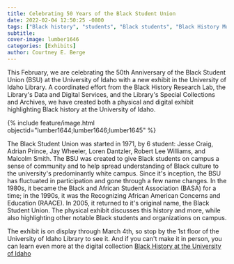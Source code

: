 ```yaml
---
title: Celebrating 50 Years of the Black Student Union
date: 2022-02-04 12:50:25 -0800
tags: ["Black history", "students", "Black students", "Black History Month","Black Student Unions", "diversity", "collaboration","digital collections"]
subtitle: 
cover-image: lumber1646
categories: [Exhibits]
author: Courtney E. Berge
---
```


This February, we are celebrating the 50th Anniversary of the Black Student Union (BSU) at the University of Idaho with a new exhibit in the University of Idaho Library. A coordinated effort from the Black History Research Lab, the Library's Data and Digital Services, and the Library's Special Collections and Archives, we have created both a physical and digital exhibit highlighting Black history at the University of Idaho. 

{% include feature/image.html objectid="lumber1644;lumber1646;lumber1645" %}

The Black Student Union was started in 1971, by 6 student: Jesse Craig, Adrian Prince, Jay Wheeler, Loren Dantzler, Robert Lee Williams, and Malcolm Smith. The BSU was created to give Black students on campus a sense of community and to help spread understanding of Black culture to the university's predominantly white campus. Since it's inception, the BSU has fluctuated in participation and gone through a few name changes. In the 1980s, it became the Black and African Student Association (BASA) for a time; in the 1990s, it was the Recognizing African American Concerns and Education (RAACE). In 2005, it returned to it's original name, the Black Student Union. The physical exhibit discusses this history and more, while also highlighting other notable Black students and organizations on campus.  

The exhibit is on display through March 4th, so stop by the 1st floor of the University of Idaho Library to see it. And if you can't make it in person, you can learn even more at the digital collection [Black History at the University of Idaho](https://www.lib.uidaho.edu/blackhistory/)




